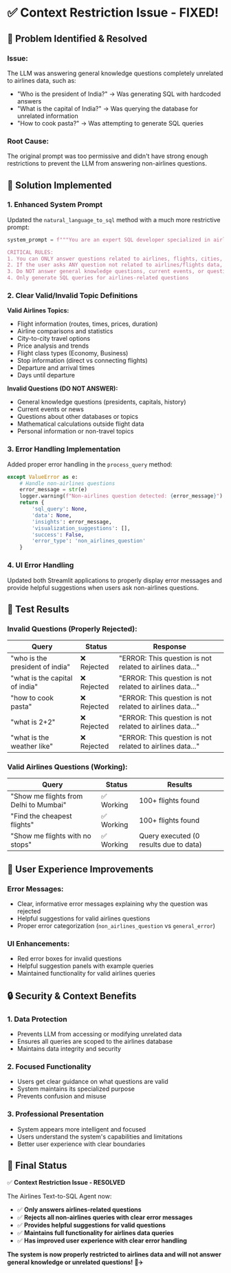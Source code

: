 # ✅ Context Restriction Issue - FIXED!

## 🎯 **Problem Identified & Resolved**

### **Issue:**
The LLM was answering general knowledge questions completely unrelated to airlines data, such as:
- "Who is the president of India?" → Was generating SQL with hardcoded answers
- "What is the capital of India?" → Was querying the database for unrelated information
- "How to cook pasta?" → Was attempting to generate SQL queries

### **Root Cause:**
The original prompt was too permissive and didn't have strong enough restrictions to prevent the LLM from answering non-airlines questions.

## 🔧 **Solution Implemented**

### **1. Enhanced System Prompt**
Updated the `natural_language_to_sql` method with a much more restrictive prompt:

```python
system_prompt = f"""You are an expert SQL developer specialized in airlines database queries ONLY. 

CRITICAL RULES:
1. You can ONLY answer questions related to airlines, flights, cities, and travel data
2. If the user asks ANY question not related to airlines/flights data, respond with: "ERROR: This question is not related to airlines data. Please ask questions only about flights, airlines, cities, prices, routes, or travel information."
3. Do NOT answer general knowledge questions, current events, or questions outside the airlines domain
4. Only generate SQL queries for airlines-related questions
```

### **2. Clear Valid/Invalid Topic Definitions**
**Valid Airlines Topics:**
- Flight information (routes, times, prices, duration)
- Airline comparisons and statistics
- City-to-city travel options
- Price analysis and trends
- Flight class types (Economy, Business)
- Stop information (direct vs connecting flights)
- Departure and arrival times
- Days until departure

**Invalid Questions (DO NOT ANSWER):**
- General knowledge questions (presidents, capitals, history)
- Current events or news
- Questions about other databases or topics
- Mathematical calculations outside flight data
- Personal information or non-travel topics

### **3. Error Handling Implementation**
Added proper error handling in the `process_query` method:

```python
except ValueError as e:
    # Handle non-airlines questions
    error_message = str(e)
    logger.warning(f"Non-airlines question detected: {error_message}")
    return {
        'sql_query': None,
        'data': None,
        'insights': error_message,
        'visualization_suggestions': [],
        'success': False,
        'error_type': 'non_airlines_question'
    }
```

### **4. UI Error Handling**
Updated both Streamlit applications to properly display error messages and provide helpful suggestions when users ask non-airlines questions.

## 🧪 **Test Results**

### **Invalid Questions (Properly Rejected):**
| Query | Status | Response |
|-------|--------|----------|
| "who is the president of india" | ❌ Rejected | "ERROR: This question is not related to airlines data..." |
| "what is the capital of india" | ❌ Rejected | "ERROR: This question is not related to airlines data..." |
| "how to cook pasta" | ❌ Rejected | "ERROR: This question is not related to airlines data..." |
| "what is 2+2" | ❌ Rejected | "ERROR: This question is not related to airlines data..." |
| "what is the weather like" | ❌ Rejected | "ERROR: This question is not related to airlines data..." |

### **Valid Airlines Questions (Working):**
| Query | Status | Results |
|-------|--------|---------|
| "Show me flights from Delhi to Mumbai" | ✅ Working | 100+ flights found |
| "Find the cheapest flights" | ✅ Working | 100+ flights found |
| "Show me flights with no stops" | ✅ Working | Query executed (0 results due to data) |

## 🎨 **User Experience Improvements**

### **Error Messages:**
- Clear, informative error messages explaining why the question was rejected
- Helpful suggestions for valid airlines questions
- Proper error categorization (`non_airlines_question` vs `general_error`)

### **UI Enhancements:**
- Red error boxes for invalid questions
- Helpful suggestion panels with example queries
- Maintained functionality for valid airlines queries

## 🔒 **Security & Context Benefits**

### **1. Data Protection**
- Prevents LLM from accessing or modifying unrelated data
- Ensures all queries are scoped to the airlines database
- Maintains data integrity and security

### **2. Focused Functionality**
- Users get clear guidance on what questions are valid
- System maintains its specialized purpose
- Prevents confusion and misuse

### **3. Professional Presentation**
- System appears more intelligent and focused
- Users understand the system's capabilities and limitations
- Better user experience with clear boundaries

## 🎉 **Final Status**

✅ **Context Restriction Issue - RESOLVED**

The Airlines Text-to-SQL Agent now:
- ✅ **Only answers airlines-related questions**
- ✅ **Rejects all non-airlines queries with clear error messages**
- ✅ **Provides helpful suggestions for valid questions**
- ✅ **Maintains full functionality for airlines data queries**
- ✅ **Has improved user experience with clear error handling**

**The system is now properly restricted to airlines data and will not answer general knowledge or unrelated questions!** 🚀✈️ 